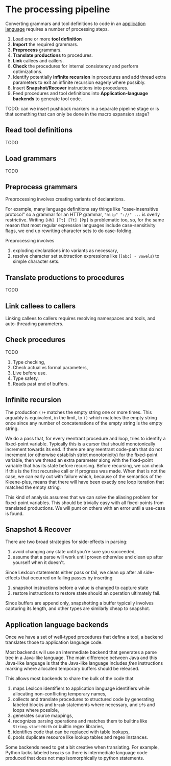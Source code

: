 # The processing pipeline

Converting grammars and tool definitions to code in an
[application language](glossary.md#application_languag) requires a number of processing steps.

1. Load one or more **tool definition**
2. **Import** the required grammars.
3. **Preprocess** grammars.
4. **Translate productions** to procedures.
5. **Link** callees and callers.
6. **Check** the procedures for internal consistency and perform
   optimizations.
7. Identify potentially **infinite recursion** in procedures and
   add thread extra parameters to exit an infinite recursion eagerly
   where possibly.
8. Insert **Snapshot/Recover** instructions into procedures.
9. Feed procedures and tool definitions into **Application-language backends**
   to generate tool code.

TODO: can we insert pushback markers in a separate pipeline stage or is that
something that can only be done in the macro expansion stage?

## Read tool definitions

TODO

## Load grammars

TODO

## Preprocess grammars

Preprocessing involves creating variants of declarations.

For example, many language definitions say things like
"case-insensitive protocol" so a grammar for an HTTP grammar, `"http"
"://" ...` is overly restrictive.  Writing `[Hh] [Tt] [Tt] [Pp]` is
problematic too, so, for the same reason that most regular expression
languages include case-sensitivity flags, we end up rewriting
character sets to do case-folding.

Preprocessing involves

1. exploding declarations into variants as necessary,
2. resolve character set subtraction expressions like (`[abc] - vowels`)
   to simple character sets.

## Translate productions to procedures

TODO

## Link callees to callers

Linking callees to callers requires resolving namespaces and tools,
and auto-threading parameters.

## Check procedures

TODO

1. Type checking,
2. Check actual vs formal parameters,
3. Live before use.
4. Type safety.
5. Reads past end of buffers.

## Infinite recursion

The production `()+` matches the empty string one or more times.
This arguably is equivalent, in the limit, to `()` which matches the
empty string once since any number of concatenations of the empty
string is the empty string.

We do a pass that, for every reentrant procedure and loop, tries to
identify a fixed-point variable.  Typically this is a cursor that
should monotonically increment towards its end.  If there are any
reentrant code-path that do not increment (or otherwise establish
strict monotonicity) for the fixed-point variable, then we thread an
extra parameter along with the fixed-point variable that has its state
before recursing.  Before recursing, we can check if this is the first
recursive call or if progress was made.  When that is not the case, we
can early out with failure which, because of the semantics of the
Kleene-plus, means that there will have been exactly one loop
iteration that matched the empty string.

This kind of analysis assumes that we can solve the aliasing problem
for fixed-point variables.  This should be trivially easy with all
fixed-points from translated productions.  We will punt on others with
an error until a use-case is found.


## Snapshot & Recover

There are two broad strategies for side-effects in parsing:

1. avoid changing any state until you're sure you succeeded,
2. assume that a parse will work until proven otherwise and
   clean up after yourself when it doesn't.

Since LexIcon statements either pass or fail, we clean up
after all side-effects that occurred on failing passes by
inserting

1. snapshot instructions before a value is changed
   to capture state
2. restore instructions to restore state should an
   operation ultimately fail.

Since buffers are append only, snapshotting a buffer
typically involves capturing its length, and other types
are similarly cheap to snapshot.


## Application language backends

Once we have a set of well-typed procedures that define a tool, a
backend translates those to application language code.

Most backends will use an intermediate backend that generates
a parse tree in a Java-like language.  The main difference between
Java and this Java-like language is that the Java-like language
includes *free* instructions marking where allocated temporary
buffers should be released.

This allows most backends to share the bulk of the code that

1. maps LexIcon identifiers to application language identifiers
   while allocating non-conflicting temporary names,
2. collects and translate procedures to structured code
   by generating labeled blocks and `break` statements
   where necessary, and `if`s and loops where possible,
3. generates source mappings,
4. recognizes parsing operations and matches them to builtins
   like `String.startsWith` or builtin regex libraries,
5. identifies code that can be replaced with table lookups,
6. pools duplicate resource like lookup tables
   and regex instances.

Some backends need to get a bit creative when translating.  For
example, Python lacks labeled `break`s so there is intermediate
language code produced that does not map isomorphically to python
statements.
